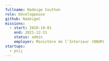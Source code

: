 ```yaml
---
fullname: Nadeige Couthon
role: Développeuse
github: NadeigeC
missions:
  - start: 2020-10-01
    end: 2021-12-31
    status: admin
    employer: Ministère de l'Interieur (DNUM)
startups:
  - psij
---
```

